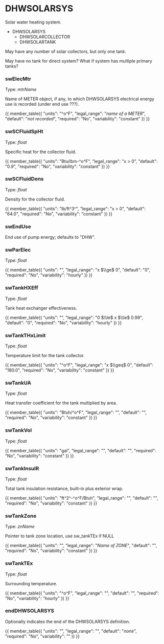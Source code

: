 # DHWSOLARSYS

Solar water heating system.

- DHWSOLARSYS
    - DHWSOLARCOLLECTOR
    - DHWSOLARTANK

May have any number of solar collectors, but only one tank.

May have no tank for direct system? What if system has multiple primary tanks?

### swElecMtr

Type: *mtrName*

Name of METER object, if any, to which DHWSOLARSYS electrical energy use is recorded (under end use ???).

{{
  member_table({
    "units": "^o^F",
    "legal_range": "*name of a METER*", 
    "default": "*not recorded*",
    "required": "No",
    "variability": "constant" 
  })
}}

### swSCFluidSpHt

Type: *float*

Specific heat for the collector fluid.

{{
  member_table({
    "units": "Btu/lbm-^o^F",
    "legal_range": "x $>$ 0", 
    "default": "0.9",
    "required": "No",
    "variability": "constant" 
  })
}}

### swSCFluidDens

Type: *float*

Density for the collector fluid.

{{
  member_table({
    "units": "lb/ft^3^",
    "legal_range": "x $>$ 0", 
    "default": "64.0",
    "required": "No",
    "variability": "constant" 
  })
}}

### swEndUse

End use of pump energy; defaults to "DHW".
  
### swParElec

Type: *float*

{{
  member_table({
    "units": "",
    "legal_range": "x $\\ge$ 0", 
    "default": "0",
    "required": "No",
    "variability": "hourly" 
  })
}}

### swTankHXEff

Type: *float*

Tank heat exchanger effectiveness.

{{
  member_table({
    "units": "",
    "legal_range": "0 $\\le$ x $\\le$ 0.99", 
    "default": "0",
    "required": "No",
    "variability": "hourly" 
  })
}}

### swTankTHxLimit

Type: *float*

Temperature limit for the tank collector.

{{
  member_table({
    "units": "^o^F",
    "legal_range": "x $\\geq$ 0", 
    "default": "180.0",
    "required": "No",
    "variability": "constant" 
  })
}}

### swTankUA

Type: *float*

Heat transfer coefficient for the tank multiplied by area.
  
{{
  member_table({
    "units": "Btuh/^o^F",
    "legal_range": "", 
    "default": "",
    "required": "No",
    "variability": "constant" 
  })
}}

### swTankVol

Type: *float*

{{
  member_table({
    "units": "gal",
    "legal_range": "", 
    "default": "",
    "required": "No",
    "variability": "constant" 
  })
}}

### swTankInsulR

Type: *float*

Total tank insulation resistance, built-in plus exterior wrap.
  
{{
  member_table({
    "units": "ft^2^-^o^F/Btuh",
    "legal_range": "", 
    "default": "",
    "required": "No",
    "variability": "constant" 
  })
}}

### swTankZone

Type: *znName*

Pointer to tank zone location, use sw_tankTEx if NULL

{{
  member_table({
    "units": "",
    "legal_range": "*Name of ZONE*", 
    "default": "",
    "required": "No",
    "variability": "constant" 
  })
}}

### swTankTEx

Type: *float*

Surrounding temperature.

{{
  member_table({
    "units": "^o^F",
    "legal_range": "", 
    "default": "",
    "required": "No",
    "variability": "hourly" 
  })
}}

### endDHWSOLARSYS

Optionally indicates the end of the DHWSOLARSYS definition.

{{
  member_table({
    "units": "",
    "legal_range": "", 
    "default": "*none*",
    "required": "No",
    "variability": "" 
  })
}}

